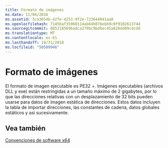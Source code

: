 ```yaml
---
title: Formato de imágenes
ms.date: 11/04/2016
ms.assetid: 3ca3654b-42fe-4253-9f2e-723644041aa0
ms.openlocfilehash: 71456af35960114ab64b076ebb9c0f9102613744
ms.sourcegitcommit: 6052185696adca270bc9bdbec45a626dd89cdcdd
ms.translationtype: MT
ms.contentlocale: es-ES
ms.lasthandoff: 10/31/2018
ms.locfileid: "50509946"
---
```

# <a name="image-format"></a>Formato de imágenes

El formato de imagen ejecutable es PE32 +. Imágenes ejecutables (archivos DLL y exe) están restringidas a un tamaño máximo de 2 gigabytes, por lo que las direcciones relativas con un desplazamiento de 32 bits pueden usarse para datos de imagen estática de direcciones. Estos datos incluyen la tabla de importar direcciones, las constantes de cadena, datos globales estáticos y así sucesivamente.

## <a name="see-also"></a>Vea también

[Convenciones de software x64](../build/x64-software-conventions.md)